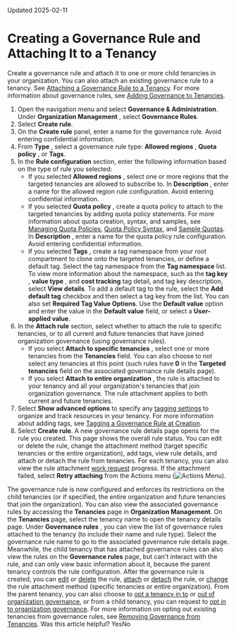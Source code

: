 Updated 2025-02-11
# Creating a Governance Rule and Attaching It to a Tenancy
Create a governance rule and attach it to one or more child tenancies in your organization.
You can also attach an existing governance rule to a tenancy. See [Attaching a Governance Rule to a Tenancy](https://docs.oracle.com/en-us/iaas/Content/General/organization/add-governance-attachruletenancy.htm#add_governance_attachruletenancy "Attach an existing governance rule to one or more tenancies."). 
For more information about governance rules, see [Adding Governance to Tenancies](https://docs.oracle.com/en-us/iaas/Content/General/organization/add-governance.htm#add_governance "Use governance rules to configure and attach controls to tenancies in your organization. When a governance rule is attached to a tenancy, a corresponding resource is created and then locked in the target tenancy.").
  1. Open the navigation menu and select **Governance & Administration**. Under **Organization Management** , select **Governance Rules**.
  2. Select **Create rule**.
  3. On the **Create rule** panel, enter a name for the governance rule. Avoid entering confidential information.
  4. From **Type** , select a governance rule type: **Allowed regions** , **Quota policy** , or **Tags**.
  5. In the **Rule configuration** section, enter the following information based on the type of rule you selected:
     * If you selected **Allowed regions** , select one or more regions that the targeted tenancies are allowed to subscribe to. In **Description** , enter a name for the allowed region rule configuration. Avoid entering confidential information.
     * If you selected **Quota policy** , create a quota policy to attach to the targeted tenancies by adding quota policy statements. For more information about quota creation, syntax, and samples, see [Managing Quota Policies](https://docs.oracle.com/iaas/Content/Quotas/Concepts/managing_quota_policies.htm), [Quota Policy Syntax](https://docs.oracle.com/iaas/Content/Quotas/Concepts/quota_policy_syntax.htm), and [Sample Quotas](https://docs.oracle.com/iaas/Content/Quotas/Concepts/sample_quotas.htm). In **Description** , enter a name for the quota policy rule configuration. Avoid entering confidential information.
     * If you selected **Tags** , create a tag namespace from your root compartment to clone onto the targeted tenancies, or define a default tag.
Select the tag namespace from the **Tag namespace** list. To view more information about the namespace, such as the **tag key** , **value type** , and **cost tracking** tag detail, and tag key description, select **View details**.
To add a default tag to the rule, select the **Add default tag** checkbox and then select a tag key from the list. You can also set **Required Tag Value Options**. Use the **Default value** option and enter the value in the **Default value** field, or select a **User-applied value**.
  6. In the **Attach rule** section, select whether to attach the rule to specific tenancies, or to all current and future tenancies that have joined organization governance (using governance rules).
     * If you select **Attach to specific tenancies** , select one or more tenancies from the **Tenancies** field. You can also choose to not select any tenancies at this point (such rules have **0** in the **Targeted tenancies** field on the associated governance rule details page).
     * If you select **Attach to entire organization** , the rule is attached to your tenancy and all your organization's tenancies that join organization governance. The rule attachment applies to both current and future tenancies.
  7. Select **Show advanced options** to specify any [tagging settings](https://docs.oracle.com/iaas/Content/Tagging/Concepts/taggingoverview.htm) to organize and track resources in your tenancy. For more information about adding tags, see [Tagging a Governance Rule at Creation](https://docs.oracle.com/en-us/iaas/Content/General/organization/tag-governancerule-create.htm#tag_governancerule_create "Describes how to add metadata to a governance rule when you first create one. You can define keys and values, and associate them with resources.").
  8. Select **Create rule**.
A new governance rule details page opens for the rule you created.
This page shows the overall rule status. You can edit or delete the rule, change the attachment method (target specific tenancies or the entire organization), add tags, view rule details, and attach or detach the rule from tenancies. For each tenancy, you can also view the rule attachment [work request](https://docs.oracle.com/en-us/iaas/Content/General/Concepts/workrequestoverview.htm#Work_Requests "Work requests help you monitor long-running operations such as database backups or the provisioning of compute instances.") progress. If the attachment failed, select **Retry attaching** from the Actions menu (![Actions Menu](https://docs.oracle.com/en-us/iaas/Content/libraries/global-images/actions-menu.png)).


The governance rule is now configured and enforces its restrictions on the child tenancies (or if specified, the entire organization and future tenancies that join the organization). You can also view the associated governance rules by accessing the **Tenancies** page in **Organization Management**. On the **Tenancies** page, select the tenancy name to open the tenancy details page.
Under **Governance rules** , you can view the list of governance rules attached to the tenancy (to include their name and rule type). Select the governance rule name to go to the associated governance rule details page.
Meanwhile, the child tenancy that has attached governance rules can also view the rules on the **Governance rules** page, but can't interact with the rule, and can only view basic information about it, because the parent tenancy controls the rule configuration.
After the governance rule is created, you can [edit](https://docs.oracle.com/en-us/iaas/Content/General/organization/add-governance-editrule.htm#add_governance_editrule "Update a governance rule's configuration.") or [delete](https://docs.oracle.com/en-us/iaas/Content/General/organization/add-governance-deleterule.htm#add_governance_deleterule "Delete a governance rule from an organization.") the rule, [attach](https://docs.oracle.com/en-us/iaas/Content/General/organization/add-governance-attachruletenancy.htm#add_governance_attachruletenancy "Attach an existing governance rule to one or more tenancies.") or [detach](https://docs.oracle.com/en-us/iaas/Content/General/organization/add-governance-detachrule.htm#add_governance_detachrule "Detach a governance rule from one or more target tenancies in an organization.") the rule, or [change](https://docs.oracle.com/en-us/iaas/Content/General/organization/add-governance-changeattachmethod.htm#add_governance_changeattachmethod "Change how a governance rule is attached to tenancies in an organization.") the rule attachment method (specific tenancies or entire organization). From the parent tenancy, you can also choose to [opt a tenancy in to](https://docs.oracle.com/en-us/iaas/Content/General/organization/add-governance-optinuserules.htm#add_governance_optinuserules "Certain types of tenancies that are already part of the organization can opt in to use governance rules.") or [out of organization governance](https://docs.oracle.com/en-us/iaas/Content/General/organization/remove-governance.htm#remove_governance "Start a work request to opt a tenancy out of governance rules."), or from a child tenancy, you can request to [opt in to organization governance](https://docs.oracle.com/en-us/iaas/Content/General/organization/add-governance-optinuserules.htm#add_governance_optinuserules "Certain types of tenancies that are already part of the organization can opt in to use governance rules.").
For more information on opting out existing tenancies from governance rules, see [Removing Governance from Tenancies](https://docs.oracle.com/en-us/iaas/Content/General/organization/remove-governance.htm#remove_governance "Start a work request to opt a tenancy out of governance rules.").
Was this article helpful?
YesNo

